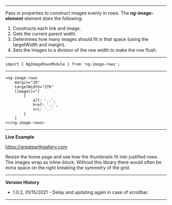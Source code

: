 # <ng-image-rows>

---

Pass in properties to construct images evenly in rows.
The **ng-image-element** element does the following:

1. Constructs each link and image.
2. Gets the current parent width.
3. Determines how many images should fit in that space (using the targetWidth and margin).
4. Sets the images to a division of the row width to make the row flush.

---

    import { NgImageRowsModule } from 'ng-image-rows';

---

    <ng-image-rows
        margin="20"
        targetWidth="270"
        [images]="[
            {
                alt: '..',
                href: '..',
                src: '..'
            }
        ]
    ></ng-image-rows>

---

**Live Example**

https://greatearthgallery.com

Resize the home page and see how the thumbnails fit into justified rows.
The images wrap as inline-block.
Without this library there would often be extra space on the right breaking the symmetry of the grid.

---

**Version History**

* 1.0.2, 01/15/2021 - Delay and updating again in case of scrollbar.

---
